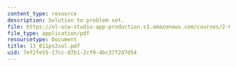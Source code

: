 ```yaml
---
content_type: resource
description: Solution to problem set.
file: https://ol-ocw-studio-app-production.s3.amazonaws.com/courses/2-067-advanced-structural-dynamics-and-acoustics-13-811-spring-2004/7ef2fe5517ccd7b12cf94bc37f2d7d54_13_811ps2sol.pdf
file_type: application/pdf
resourcetype: Document
title: 13_811ps2sol.pdf
uid: 7ef2fe55-17cc-d7b1-2cf9-4bc37f2d7d54
---
```

